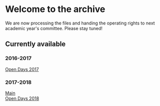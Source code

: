 # Welcome to the archive

We are now processing the files and handing the operating rights to next academic year's committee. Please stay tuned!

## Currently available
### 2016-2017
[Open Days 2017](./2016-2017/od)

### 2017-2018
[Main](./2017-2018/)  
[Open Days 2018](./2017-2018/opendays)